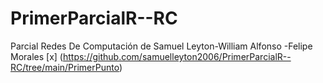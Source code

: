 # PrimerParcialR--RC
Parcial Redes De Computación de Samuel Leyton-William Alfonso -Felipe Morales 
[x] (https://github.com/samuelleyton2006/PrimerParcialR--RC/tree/main/PrimerPunto)
